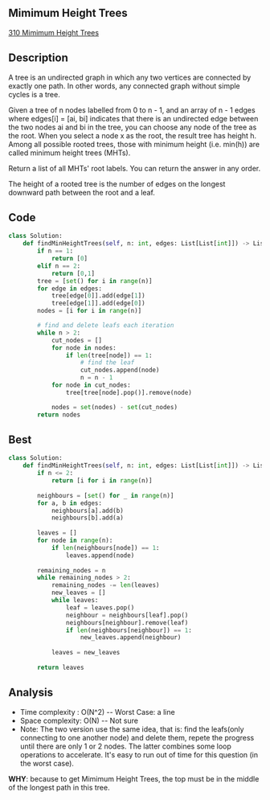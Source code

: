 ## Mimimum Height Trees
[310 Mimimum Height Trees](https://leetcode.com/problems/minimum-height-trees/description/)

## Description

A tree is an undirected graph in which any two vertices are connected by exactly one path. In other words, any connected graph without simple cycles is a tree.

Given a tree of n nodes labelled from 0 to n - 1, and an array of n - 1 edges where edges[i] = [ai, bi] indicates that there is an undirected edge between the two nodes ai and bi in the tree, you can choose any node of the tree as the root. When you select a node x as the root, the result tree has height h. Among all possible rooted trees, those with minimum height (i.e. min(h))  are called minimum height trees (MHTs).

Return a list of all MHTs' root labels. You can return the answer in any order.

The height of a rooted tree is the number of edges on the longest downward path between the root and a leaf.

## Code

```python
class Solution:
    def findMinHeightTrees(self, n: int, edges: List[List[int]]) -> List[int]:
        if n == 1:
            return [0]
        elif n == 2:
            return [0,1]
        tree = [set() for i in range(n)]
        for edge in edges:
            tree[edge[0]].add(edge[1])
            tree[edge[1]].add(edge[0])
        nodes = [i for i in range(n)]

        # find and delete leafs each iteration
        while n > 2: 
            cut_nodes = []
            for node in nodes:
                if len(tree[node]) == 1:
                    # find the leaf
                    cut_nodes.append(node)     
                    n = n - 1
            for node in cut_nodes:
                tree[tree[node].pop()].remove(node)

            nodes = set(nodes) - set(cut_nodes)            
        return nodes

```

## Best 

```python
class Solution:
    def findMinHeightTrees(self, n: int, edges: List[List[int]]) -> List[int]:
        if n <= 2:
            return [i for i in range(n)]
        
        neighbours = [set() for _ in range(n)]
        for a, b in edges:
            neighbours[a].add(b)
            neighbours[b].add(a)
        
        leaves = []
        for node in range(n):
            if len(neighbours[node]) == 1:
                leaves.append(node)
        
        remaining_nodes = n
        while remaining_nodes > 2:
            remaining_nodes -= len(leaves)
            new_leaves = []
            while leaves:
                leaf = leaves.pop()
                neighbour = neighbours[leaf].pop()
                neighbours[neighbour].remove(leaf)
                if len(neighbours[neighbour]) == 1:
                    new_leaves.append(neighbour)
            
            leaves = new_leaves
        
        return leaves

```

## Analysis
- Time complexity : O(N^2) -- Worst Case: a line
- Space complexity: O(N) -- Not sure
- Note: The two version use the same idea, that is: find the leafs(only connecting to one another node) and delete them, repete the progress until there are only 1 or 2 nodes. The latter combines some loop operations to accelerate. It's easy to run out of time for this question (in the worst case). 

**WHY**: because to get Mimimum Height Trees, the top must be in the middle of the longest path in this tree. 
